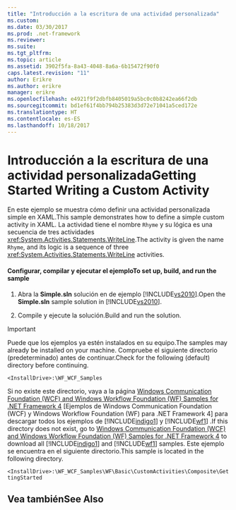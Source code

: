 ```yaml
---
title: "Introducción a la escritura de una actividad personalizada"
ms.custom: 
ms.date: 03/30/2017
ms.prod: .net-framework
ms.reviewer: 
ms.suite: 
ms.tgt_pltfrm: 
ms.topic: article
ms.assetid: 3902f5fa-8a43-4048-8a6a-6b15472f90f0
caps.latest.revision: "11"
author: Erikre
ms.author: erikre
manager: erikre
ms.openlocfilehash: e4921f9f2dbfb8405019a5bc0c0b8242ea66f2db
ms.sourcegitcommit: bd1ef61f4bb794b25383d3d72e71041a5ced172e
ms.translationtype: HT
ms.contentlocale: es-ES
ms.lasthandoff: 10/18/2017
---
```

# <a name="getting-started-writing-a-custom-activity"></a><span data-ttu-id="9c166-102">Introducción a la escritura de una actividad personalizada</span><span class="sxs-lookup"><span data-stu-id="9c166-102">Getting Started Writing a Custom Activity</span></span>
<span data-ttu-id="9c166-103">En este ejemplo se muestra cómo definir una actividad personalizada simple en XAML.</span><span class="sxs-lookup"><span data-stu-id="9c166-103">This sample demonstrates how to define a simple custom activity in XAML.</span></span> <span data-ttu-id="9c166-104">La actividad tiene el nombre `Rhyme` y su lógica es una secuencia de tres actividades <xref:System.Activities.Statements.WriteLine>.</span><span class="sxs-lookup"><span data-stu-id="9c166-104">The activity is given the name `Rhyme`, and its logic is a sequence of three <xref:System.Activities.Statements.WriteLine> activities.</span></span>  
  
#### <a name="to-set-up-build-and-run-the-sample"></a><span data-ttu-id="9c166-105">Configurar, compilar y ejecutar el ejemplo</span><span class="sxs-lookup"><span data-stu-id="9c166-105">To set up, build, and run the sample</span></span>  
  
1.  <span data-ttu-id="9c166-106">Abra la **Simple.sln** solución en de ejemplo [!INCLUDE[vs2010](../../../../includes/vs2010-md.md)].</span><span class="sxs-lookup"><span data-stu-id="9c166-106">Open the **Simple.sln** sample solution in [!INCLUDE[vs2010](../../../../includes/vs2010-md.md)].</span></span>  
  
2.  <span data-ttu-id="9c166-107">Compile y ejecute la solución.</span><span class="sxs-lookup"><span data-stu-id="9c166-107">Build and run the solution.</span></span>  
  
> [!IMPORTANT]
>  <span data-ttu-id="9c166-108">Puede que los ejemplos ya estén instalados en su equipo.</span><span class="sxs-lookup"><span data-stu-id="9c166-108">The samples may already be installed on your machine.</span></span> <span data-ttu-id="9c166-109">Compruebe el siguiente directorio (predeterminado) antes de continuar.</span><span class="sxs-lookup"><span data-stu-id="9c166-109">Check for the following (default) directory before continuing.</span></span>  
>   
>  `<InstallDrive>:\WF_WCF_Samples`  
>   
>  <span data-ttu-id="9c166-110">Si no existe este directorio, vaya a la página [Windows Communication Foundation (WCF) and Windows Workflow Foundation (WF) Samples for .NET Framework 4](http://go.microsoft.com/fwlink/?LinkId=150780) [Ejemplos de Windows Communication Foundation (WCF) y Windows Workflow Foundation (WF) para .NET Framework 4] para descargar todos los ejemplos de [!INCLUDE[indigo1](../../../../includes/indigo1-md.md)] y [!INCLUDE[wf1](../../../../includes/wf1-md.md)] .</span><span class="sxs-lookup"><span data-stu-id="9c166-110">If this directory does not exist, go to [Windows Communication Foundation (WCF) and Windows Workflow Foundation (WF) Samples for .NET Framework 4](http://go.microsoft.com/fwlink/?LinkId=150780) to download all [!INCLUDE[indigo1](../../../../includes/indigo1-md.md)] and [!INCLUDE[wf1](../../../../includes/wf1-md.md)] samples.</span></span> <span data-ttu-id="9c166-111">Este ejemplo se encuentra en el siguiente directorio.</span><span class="sxs-lookup"><span data-stu-id="9c166-111">This sample is located in the following directory.</span></span>  
>   
>  `<InstallDrive>:\WF_WCF_Samples\WF\Basic\CustomActivities\Composite\GettingStarted`  
  
## <a name="see-also"></a><span data-ttu-id="9c166-112">Vea también</span><span class="sxs-lookup"><span data-stu-id="9c166-112">See Also</span></span>

